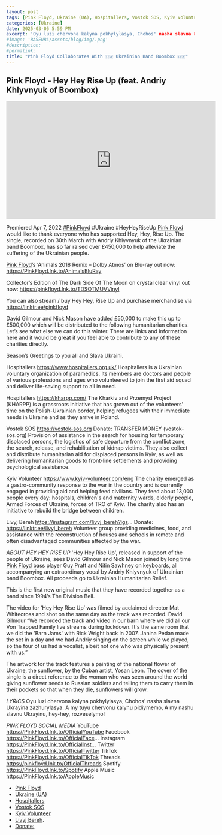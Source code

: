 ```yaml
---
layout: post
tags: [Pink Floyd, Ukraine (UA), Hospitallers, Vostok SOS, Kyiv Volunteer, Livyj Bereh]
categories: [Ukraine]
date: 2025-03-05 5:59 PM
excerpt: 'Oyu luzi chervona kalyna pokhylylasya, Chohos' nasha slavna Ukrayina zazhurylasya. A my tuyu chervonu kalynu pidiymemo, A my nashu slavnu Ukrayinu, hey-hey, rozveselymo!'
#image: 'BASEURL/assets/blog/img/.png'
#description:
#permalink:
title: "Pink Floyd Collaborates With 🇺🇦 Ukrainian Band Boombox 🇺🇦"
---
```



## Pink Floyd - Hey Hey Rise Up (feat. Andriy Khlyvnyuk of Boombox)

<iframe width="560" height="315" src="https://www.youtube.com/embed/saEpkcVi1d4?si=RqKUok5mEQFwnb9e" title="YouTube video player" frameborder="0" allow="accelerometer; autoplay; clipboard-write; encrypted-media; gyroscope; picture-in-picture; web-share" referrerpolicy="strict-origin-when-cross-origin" allowfullscreen></iframe>

Premiered Apr 7, 2022  [#PinkFloyd]() #Ukraine #HeyHeyRiseUp
[Pink Floyd](https://www.pinkfloyd.com/) would like to thank everyone who has supported Hey, Hey, Rise Up. The single, recorded on 30th March with Andriy Khlyvnyuk of the Ukrainian band Boombox, has so far raised over £450,000 to help alleviate the suffering of the Ukrainian people.

[Pink Floyd](https://www.pinkfloyd.com/)’s ‘Animals 2018 Remix – Dolby Atmos’ on Blu-ray out now: https://PinkFloyd.lnk.to/AnimalsBluRay

Collector’s Edition of The Dark Side Of The Moon on crystal clear vinyl out now: https://pinkfloyd.lnk.to/TDSOTMUVVinyl 

You can also stream / buy Hey Hey, Rise Up and purchase merchandise via https://linktr.ee/pinkfloyd

David Gilmour and Nick Mason have added £50,000 to make this up to £500,000 which will be distributed to the following humanitarian charities. Let’s see what else we can do this winter. There are links and information here and it would be great if you feel able to contribute to any of these charities directly. 

Season’s Greetings to you all and Slava Ukraini.

Hospitallers
https://www.hospitallers.org.uk/
Hospitallers is a Ukrainian voluntary organization of paramedics. Its members are doctors and people of various professions and ages who volunteered to join the first aid squad and deliver life-saving support to all in need.

Hospitallers
https://kharpp.com/
The Kharkiv and Przemysl Project (KHARPP) is a grassroots initiative that has grown out of the volunteers’ time on the Polish-Ukrainian border, helping refugees with their immediate needs in Ukraine and as they arrive in Poland. 

Vostok SOS
https://vostok-sos.org
Donate: TRANSFER MONEY (vostok-sos.org)
Provision of assistance in the search for housing for temporary displaced persons, the logistics of safe departure from the conflict zone, the search, release, and rehabilitation of kidnap victims. They also collect and distribute humanitarian aid for displaced persons in Kyiv, as well as delivering humanitarian goods to front-line settlements and providing psychological assistance.
 
Kyiv Volunteer
https://www.kyiv-volunteer.com/eng
The charity emerged as a gastro-community response to the war in the country and is currently engaged in providing aid and helping feed civilians. They feed about 13,000 people every day: hospitals, children's and maternity wards, elderly people, Armed Forces of Ukraine, forces of TRO of Kyiv. The charity also has an initiative to rebuild the bridge between children.  

Livyj Bereh
https://instagram.com/livyj_bereh?igs...
Donate: https://linktr.ee/livyj_bereh
Volunteer group providing medicines, food, and assistance with the reconstruction of houses and schools in remote and often disadvantaged communities affected by the war.


*ABOUT HEY HEY RISE UP*
'Hey Hey Rise Up', released in support of the people of Ukraine, sees David Gilmour and Nick Mason joined by long time [Pink Floyd](https://www.pinkfloyd.com/) bass player Guy Pratt and Nitin Sawhney on keyboards, all accompanying an extraordinary vocal by Andriy Khlyvnyuk of Ukrainian band Boombox. All proceeds go to Ukrainian Humanitarian Relief.

This is the first new original music that they have recorded together as a band since 1994’s The Division Bell.

The video for ‘Hey Hey Rise Up’ was filmed by acclaimed director Mat Whitecross and shot on the same day as the track was recorded. David Gilmour “We recorded the track and video in our barn where we did all our Von Trapped Family live streams during lockdown. It's the same room that we did the 'Barn Jams' with Rick Wright back in 2007. Janina Pedan made the set in a day and we had Andriy singing on the screen while we played, so the four of us had a vocalist, albeit not one who was physically present with us.”

The artwork for the track features a painting of the national flower of Ukraine, the sunflower, by the Cuban artist, Yosan Leon. The cover of the single is a direct reference to the woman who was seen around the world giving sunflower seeds to Russian soldiers and telling them to carry them in their pockets so that when they die, sunflowers will grow.

*LYRICS*
Oyu luzi chervona kalyna pokhylylasya,
Chohos' nasha slavna Ukrayina zazhurylasya.
A my tuyu chervonu kalynu pidiymemo,
A my nashu slavnu Ukrayinu, hey-hey, rozveselymo!


*PINK FLOYD SOCIAL MEDIA*
YouTube https://PinkFloyd.lnk.to/OfficialYouTube
Facebook https://PinkFloyd.lnk.to/OfficialFace...
Instagram https://PinkFloyd.lnk.to/OfficialInst...
Twitter https://PinkFloyd.lnk.to/OfficialTwitter
TikTok https://PinkFloyd.lnk.to/OfficialTikTok
Threads https://pinkfloyd.lnk.to/OfficialThreads
Spotify https://PinkFloyd.lnk.to/Spotify
Apple Music https://PinkFloyd.lnk.to/AppleMusic

- [Pink Floyd](https://www.pinkfloyd.com/)
- [Ukraine (UA)](https://www.gov.ua/)
- [Hospitallers](https://kharpp.com/)
- [Vostok SOS](https://vostok-sos.org)
- [Kyiv Volunteer](https://www.kyiv-volunteer.com/)
- [Livyj Bereh](https://www.youtube.com/redirect?event=video_description&redir_token=QUFFLUhqbDRIUXpXbkZJY0Q0S3htNkR3Q0E5ZWtTYThDQXxBQ3Jtc0ttWFY1U3lDbU81YnZocTFiUWNCcDFYd2g0cTRYcldva1NadjVaX2w1QTl5eHBWNTBsZTJtZ1lNWk1oN0NhUXB0SVV3VW9pUlRCT1VkOUJLNkx5Rmh0bWVLSHF0SWpvMjNud2p1MURkTWwtdHowTm0zdw&q=https%3A%2F%2Finstagram.com%2Flivyj_bereh%3Figshid%3DYmMyMTA2M2Y%3D&v=saEpkcVi1d4).
- [Donate:](https://linktr.ee/livyj_bereh)
